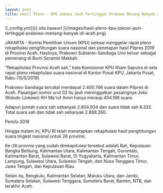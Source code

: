 ```yaml
---
layout: post
title: Hasil Pleno - KPU Jokowi Jauh Tertinggal Prabowo Menang Banyak di Aceh
---
```


![_config.yml]({{ site.baseurl }}/images/hasil-pleno-kpu-jokowi-jauh-tertinggal-prabowo-menang-banyak-di-aceh.png)

JAKARTA - Komisi Pemilihan Umum (KPU) selesai menggelar rapat pleno rekapitulasi penghitungan suara nasional dan penetapan hasil Pilpres 2019 di Provinsi Aceh. Hasilnya, Prabowo Subianto-Sandiaga Uno keluar sebagai pemenang di Bumi Serambi Makkah.

"Rekapitulasi Provinsi Aceh sah," kata Komisioner KPU Ilham Saputra di sela rapat pleno rekapitulasi suara nasional di Kantor Pusat KPU, Jakarta Pusat, Rabu (15/5/2019).

Prabowo-Sandiaga tercatat mendapat 2.400.746 suara dalam Pilpres di Aceh. Pasangan nomor urut 02 itu jauh meninggalkan pesaingnya Joko Widodo (Jokowi)-KH Ma'ruf Amin hanya meraup 404.188 suara.

Adapun jumlah suara sah sebanyak 2.804.934 dan suara tidak sah 8.332. Total suara sah dan tidak sah sebanyak 2.888.260.

Pemilu 2019

Hingga malam ini, KPU RI telah menetapkan rekapitulasi hasil penghitungan suara tingkat nasional untuk 26 provinsi.

Ke-26 provinsi yang sudah direkapitulasi tersebut adalah Bali, Kepulauan Bangka Belitung, Kalimantan Utara, Kalimantan Tengah, Gorontalo, Kalimantan Barat, Sulawesi Barat, Di Yogyakarta, Kalimantan Timur, Lampung, Sulawesi Utara, Sulawesi Tengah, dan Nusa Tenggara Timur, Jawa Tengah, dan Kepulauan Riau.

Selain itu, Bengkulu, Kalimantan Selatan, Maluku Utara, dan Jambi, Sumatera Selatan, Sulawesi Tenggara, Sumatera Barat, Banten, NTB, dan terakhir Aceh. 
